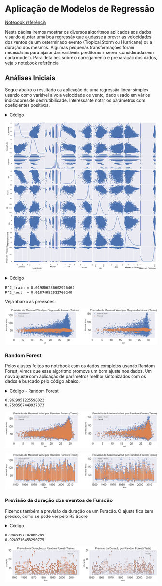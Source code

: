 # Aplicação de Modelos de Regressão

[Notebook referência](https://github.com/reneroliveira/Hurricane_Project/blob/master/Notebooks/Analises_variaveis.ipynb)

Nesta página iremos mostrar os diversos algoritmos aplicados aos dados visando ajustar uma boa regressão que ajudasse a prever as velocidades dos ventos de um determinado evento (Tropical Storm ou Hurricane) ou a duração dos mesmos.
Algumas pequenas transformações foram necessárias para ajuste das variáveis preditoras a serem consideradas em cada modelo. Para detalhes sobre o carregamento e preparação dos dados, veja o notebook referência.


## Análises Iniciais

Segue abaixo o resultado da aplicação de uma regressão linear simples usando como variável alvo a velocidade de vento, dado usado em vários indicadores de destrutibilidade. Interessante notar os parâmetros com coeficientes positivos.


<details>
<summary>Código</summary>
```python
X_train2 = sm.add_constant(X_train) #np.array(X_train).reshape(X_train.shape[0],1)
OLS_obj = OLS(y_train_mw, X_train2)
OLSModel = OLS_obj.fit()

r2_train = OLSModel.rsquared

print(f'R^2_train = {r2_train}')

print(f'Parâmetro_const  = {OLSModel.params[0]}')
print(f'Parâmetro_Year  = {OLSModel.params[1]}')
print(f'Parâmetro_Month  = {OLSModel.params[2]}')
print(f'Parâmetro_Latitude  = {OLSModel.params[3]}')
print(f'Parâmetro_Longitude  = {OLSModel.params[4]}')
print(f'Parâmetro_sst  = {OLSModel.params[5]}')
print(f'Parâmetro_rhum  = {OLSModel.params[6]}')
print(f'Parâmetro_wspd  = {OLSModel.params[7]}')
print(f'Parâmetro_slp  = {OLSModel.params[8]}')
print(f'Parâmetro_cldc  = {OLSModel.params[9]}')

```
</details>

    R^2_train = 0.02385621171100183
    Parâmetro_const  = 47.35464784180999
    Parâmetro_Year  = 0.09050506606867095
    Parâmetro_Month  = -0.05872870746380546
    Parâmetro_Latitude  = -0.08576970286238517
    Parâmetro_Longitude  = 1.880119707824508
    Parâmetro_sst  = 0.15179194438994867
    Parâmetro_rhum  = 0.028283243122749335
    Parâmetro_wspd  = 0.028283243122749446
    Parâmetro_slp  = 0.14971356534654948
    Parâmetro_cldc  = -1.5161434590996923


Os códigos abaixos nos geram visualizações que podem trazer insights a respeito da relação entre as variáveis. A escolha das variáveis preditoras que servem de entrada para os modelos mais a frente foram pensadas também pela observação destes gráficos.


<details>
<summary>Código</summary>
```python
df = pd.concat([X_train, y_train_mw, y_train_mp], axis=1)
scatter_matrix(df, alpha=0.8, figsize=(15, 15), diagonal='kde');

```
</details>

![png](Analises_variaveis_files/Analises_variaveis_13_0.png)


<details>
<summary>Código</summary>
```python
# A princípio, não queremos que se faça alguma previsão com base no valor numérico do ano
# Além disso, a variável wspd está altamente correlacionada com a rhum, podendo ser mantida apenas a última
X_train = data_atl_merged.drop(['Year', 'wspd'], 1)

#   Mês      Latitude    Longitude    Temperatura, Umidade, Sea Level Pressure, Cloudiness]
# ['Month', 'Latitude', 'Longitude', 'sst',       'rhum',  'slp',              'cldc']

fig, ax = plt.subplots(1,7)#, figsize=(16,10))
fig.suptitle('Velocidade Máxima vs Variáveis Preditoras (1950-2015)', fontsize=28, y=1.06)

ax[0].scatter(X_train['Month'], X_train['Maximum Wind'], alpha = 0.5, ls = '--') 
ax[1].scatter(X_train['Latitude'], X_train['Maximum Wind'], alpha = 0.5, ls = '--') 
ax[2].scatter(X_train['Longitude'], X_train['Maximum Wind'], alpha = 0.5, ls = '--') 
ax[3].scatter(X_train['sst'], X_train['Maximum Wind'], alpha = 0.5, ls = '--') 
ax[4].scatter(X_train['rhum'], X_train['Maximum Wind'], alpha = 0.5, ls = '--') 
ax[5].scatter(X_train['slp'], X_train['Maximum Wind'], alpha = 0.5, ls = '--') 
ax[6].scatter(X_train['cldc'], X_train['Maximum Wind'], alpha = 0.5, ls = '--') 

fig.set_figheight(5)
fig.set_figwidth(20)
fig.tight_layout(pad=2.0)
```
</details>

![png](Analises_variaveis_files/Analises_variaveis_15_0.png)




Uma primeira tentativa de ajuste foi feito através da centralização das variáveis preditoras em relação à média, adicionando também termos polinomiais de segunda ordem. No entanto, os resultados do ajuste não mostraram ganhos significativos para o modelo de Regressão Linear Múltipla, e até prejudicaram modelos mais complexos, como Random Forest, Multi Layer Perceptron, entre outros utilizados mais a frente. Detalhes desta parte do código acesse o notebook referência, no link do início desta página.





## Modelos com Separação em Conjuntos de Treino e Teste

Separamos os dados em conjuntos de treino e de teste. Deste modo, podemos ajustar o algoritmo utilizando os dados de treino, e tentar utilizar esses dados de teste para previsão de outros dados, inclusive futuros.




### Regressão Linear

<details>
<summary>Código</summary>
```python
X_train2 = sm.add_constant(X_train) #np.array(X_train).reshape(X_train.shape[0],1)
X_test2 = sm.add_constant(X_test) #np.array(X_train).reshape(X_train.shape[0],1)
OLS_obj = OLS(y_train_mw, X_train2)
OLSModel = OLS_obj.fit()

r2_train = OLSModel.rsquared
r2_test = 1 - ((OLSModel.predict(X_test2)-y_test_mw)*(OLSModel.predict(X_test2)-y_test_mw)).sum() / ((y_test_mw.mean()-y_test_mw)*(y_test_mw.mean()-y_test_mw)).sum()
print(f'R^2_train = {r2_train}')
print(f'R^2_test  = {r2_test}')
'''
print(f'Parâmetro_const  = {OLSModel.params[0]}')
print(f'Parâmetro_Month  = {OLSModel.params[1]}')
print(f'Parâmetro_Latitude  = {OLSModel.params[2]}')
print(f'Parâmetro_Longitude  = {OLSModel.params[3]}')
print(f'Parâmetro_sst  = {OLSModel.params[4]}')
print(f'Parâmetro_rhum  = {OLSModel.params[5]}')
print(f'Parâmetro_slp  = {OLSModel.params[6]}')
print(f'Parâmetro_cldc  = {OLSModel.params[7]}')

print(f'Parâmetro_Month^2  = {OLSModel.params[8]}')
print(f'Parâmetro_Latitude^2  = {OLSModel.params[9]}')
print(f'Parâmetro_Longitude^2  = {OLSModel.params[10]}')
print(f'Parâmetro_sst^2  = {OLSModel.params[11]}')
print(f'Parâmetro_rhum^2  = {OLSModel.params[12]}')
print(f'Parâmetro_slp^2  = {OLSModel.params[13]}')
print(f'Parâmetro_cldc^2  = {OLSModel.params[14]}')
'''
```
</details>

    R^2_train = 0.019806236602926464
    R^2_test  = 0.01874952522766249



Veja abaixo as previsões:


![png](Analises_variaveis_files/Analises_variaveis_34_0.png)


### Random Forest

Pelos ajustes feitos no notebook com os dados completos usando Random Forest, vimos que esse algoritmo promove um bom ajuste nos dados. Um novo ajuste com aplicação de parâmetros melhor sintonizados com os dados é buscado pelo código abaixo.


<details>
<summary>Código - Random Forest</summary>
```python
# Parâmetros com bom ajuste para Random Forest: n_estimators = 50, max_depth = 75
for i in [25, 50, 75, 100, 125]:
    for j in [25, 50, 75, 100, 125]:
        regr_rf = RandomForestRegressor(n_estimators=i, max_depth=j, random_state=0, oob_score=True, bootstrap = True)
        regr_rf.fit(X_train, y_train_mw)

```
</details>


O R2 Score obtido mostra o melhor ajuste do modelo quando tentamos prever a Velocidade Máxima Sustentada pelo algoritmo do Random Forest. O ajuste aos dados de treino (0.93) fica bem superior aos de teste (0.52). Isso se deve em parte porque os dados se dão em grupos de registros, associados aos eventos de furacões. Assim, um algoritmo acaba por detectar a correlação dos dados dentro de um mesmo evento e busca ajustá-los de modo específico no conjunto de treinamento. No conjunto de teste, quando algum dado se encontra "distante" dos registros que foram utilizados, ele acaba não tendo o mesmo ajuste.


Retirando os dados climáticos, observamos que o ajuste fica bem pior, (Treino - 0.86 e Teste - 0.06) mostrando a importância dos mesmos para a predição. Fizemos mais alguns fits, que podem ser consultados no notebook referência.





**Ajuste da predição em relação à variável sst (temperatura mensal média)**


![png](Analises_variaveis_files/Analises_variaveis_48_0.png)


### Demais Previsões com Random Forest (Melhor Ajuste)

Adicionando as variáveis Ano e Dia, conseguimos melhorar significativamente a capacidade de previsão do nosso modelo (Treino - 0.95 e Teste - 0.66).
Se adicionarmos primeiramente apenas a variável Ano, percebemos que cada variável contribui um pouco para a melhoria da previsão.

Fizemos também um ajuste fino dos parâmetros do Random Forest, de forma a encontrar os valores ótimos para os mesmos. 


   


O melhor ajuste para previsão de Maximal Wind ocorreu com número de árvores (num_estimators) igual a 50 e uma profundidade máxima (max_depth) também igual a 50.

Veja abaixo código, os resultados de R2 e visualizações:

<details>
<summary>Código</summary>

```python
regr_rf2 = RandomForestRegressor(n_estimators=50, max_depth=50, random_state=0, oob_score=True, bootstrap = True)
regr_rf2.fit(data_train, data_train_mw)
print(regr_rf2.score(data_train, data_train_mw))
print(regr_rf2.score(data_test, data_test_mw))
```
</details>

    0.9629951225598822
    0.7593567448937373



![png](Analises_variaveis_files/Analises_variaveis_58_0.png)



![png](Analises_variaveis_files/Analises_variaveis_59_0.png)


### Previsão da duração dos eventos de Furacão


Fizemos também a previsão da duração de um Furacão. O ajuste fica bem preciso, como se pode ver pelo R2 Score

<details>
<summary>Código </summary>
```python
regr_rf3 = RandomForestRegressor(n_estimators=50, max_depth=75, random_state=0, oob_score=True, bootstrap = True)
regr_rf3.fit(data_train2, data_train_dur)
print(regr_rf3.score(data_train2, data_train_dur))
print(regr_rf3.score(data_test2, data_test_dur))
```
</details>


    0.9883397102866289
    0.9289716458290775

![png](Analises_variaveis_files/Analises_variaveis_64_0.png)



